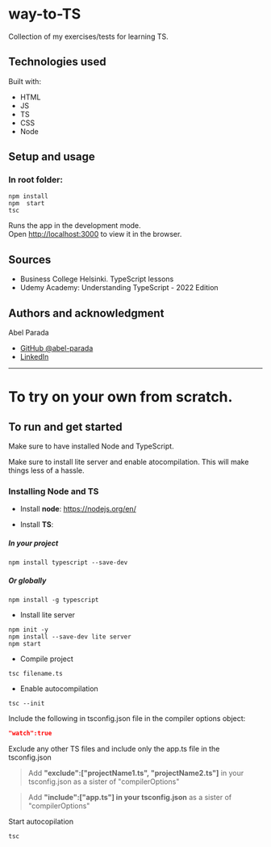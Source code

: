 # way-to-TS

Collection of my exercises/tests for learning TS.

## Technologies used

Built with:

- HTML
- JS
- TS
- CSS
- Node

## Setup and usage

### In root folder:

```shell
npm install
npm  start
tsc
```

Runs the app in the development mode.\
Open [http://localhost:3000](http://localhost:3000) to view it in the browser.

## Sources

- Business College Helsinki. TypeScript lessons
- Udemy Academy: Understanding TypeScript - 2022 Edition

## Authors and acknowledgment

Abel Parada

- [GitHub @abel-parada](https://github.com/abel-parada)
- [LinkedIn](https://www.linkedin.com/in/abelparadamillan/)

---

# To try on your own from scratch.

## To run and get started

Make sure to have installed Node and TypeScript.

Make sure to install lite server and enable atocompilation. This will make things less of a hassle.

### Installing Node and TS

- Install **node**: https://nodejs.org/en/

- Install **TS**:

##### In your project

```shell
npm install typescript --save-dev
```

##### Or globally

```shell
npm install -g typescript
```

- Install lite server

```shell
npm init -y
npm install --save-dev lite server
npm start
```

- Compile project

```shell
tsc filename.ts
```

- Enable autocompilation

```shell
tsc --init
```

Include the following in tsconfig.json file in the compiler options object:

```json
"watch":true
```

Exclude any other TS files and include only the app.ts file in the tsconfig.json

> Add **"exclude":["projectName1.ts", "projectName2.ts"]** in your tsconfig.json as a sister of "compilerOptions"

> Add **"include":["app.ts"] in your tsconfig.json** as a sister of "compilerOptions"

Start autocopilation

```shell
tsc
```
